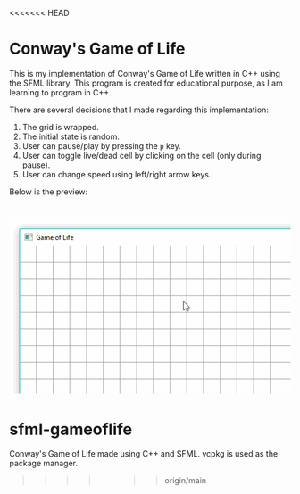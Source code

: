 <<<<<<< HEAD
# Conway's Game of Life

This is my implementation of Conway's Game of Life written in C++ using the SFML library. This program is created for educational purpose, as I am learning to program in C++.

There are several decisions that I made regarding this implementation:

1. The grid is wrapped.
2. The initial state is random.
3. User can pause/play by pressing the `p` key.
4. User can toggle live/dead cell by clicking on the cell (only during pause).
5. User can change speed using left/right arrow keys.

Below is the preview:

![preview](img/preview.gif)
=======
# sfml-gameoflife
Conway's Game of Life made using C++ and SFML.
vcpkg is used as the package manager.
>>>>>>> origin/main
